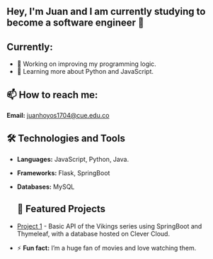 ## Hey, I'm Juan and I am currently studying to become a software engineer 👋

## Currently:
- 🧩 Working on improving my programming logic.
- 🌱 Learning more about Python and JavaScript.

## 📫 How to reach me:
  **Email:** juanhoyos1704@cue.edu.co

## 🛠️ Technologies and Tools
- **Languages:** JavaScript, Python, Java.
- **Frameworks:** Flask, SpringBoot
- **Databases:** MySQL

  ## 📁 Featured Projects
- [Project 1](https://github.com/jhoyosR/servicioVikingos) - Basic API of the Vikings series using SpringBoot and Thymeleaf, with a database hosted on Clever Cloud.

- ⚡ **Fun fact:** I’m a huge fan of movies and love watching them.
